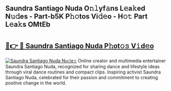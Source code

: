 ## Saundra Santiago Nuda O𝚗𝚕yf𝚊ns L𝚎a𝚔ed N𝚞𝚍es - Part-b5K P𝚑𝚘tos Vi𝚍𝚎o - H𝚘𝚝 Part L𝚎a𝚔s OMtEb

# <h2><a href="http://kf0c654.oniu.top/?m=Saundra+Santiago+Nuda">🔗👉 🔴 Saundra Santiago Nuda P𝚑ot𝚘𝚜 V𝚒d𝚎o</a></h2>

[![Saundra Santiago Nuda Nu𝚍e𝚜](https://i.imgur.com/0qMVB7G.gif)](http://kf0c654.oniu.top/?m=Saundra+Santiago+Nuda)
Online creator and multimedia entertainer Saundra Santiago Nuda, recognized for sharing dance and lifestyle ideas through viral dance routines and compact clips. Inspiring activist Saundra Santiago Nuda, celebrated for their passion and commitment to creating positive change in the world.  
